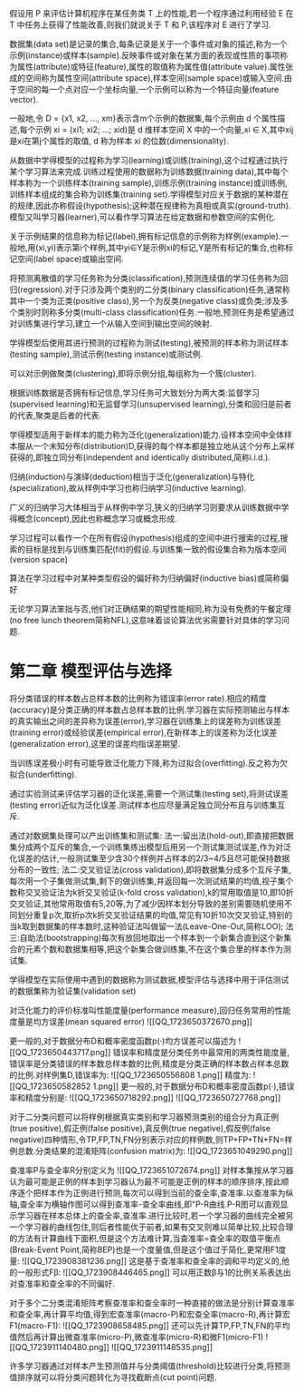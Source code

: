 假设用 P 来评估计算机程序在某任务类 T 上的性能,若一个程序通过利用经验 E 在 T 中任务上获得了性能改善,则我们就说关于 T 和 P,该程序对 E 进行了学习.

数据集(data set)是记录的集合,每条记录是关于一个事件或对象的描述,称为一个示例(instance)或样本(sample).反映事件或对象在某方面的表现或性质的事项称为属性(attribute)或特征(feature),属性的取值称为属性值(attribute value).属性张成的空间称为属性空间(attribute space),样本空间(sample space)或输入空间.由于空间的每一个点对应一个坐标向量,一个示例可以称为一个特征向量(feature vector).

一般地,令 D = {x1, x2, ..., xm}表示含m个示例的数据集,每个示例由 d 个属性描述,每个示例 xi = (xi1; xi2; ...; xid)是 d 维样本空间 X 中的一个向量,xi ∈ X,其中xij是xi在第j个属性的取值, d 称为样本 xi 的位数(dimensionality).

从数据中学得模型的过程称为学习(learning)或训练(training),这个过程通过执行某个学习算法来完成.训练过程使用的数据称为训练数据(training data),其中每个样本称为一个训练样本(training sample),训练示例(training instance)或训练例,训练样本组成的集合称为训练集(training set).学得模型对应关于数据的某种潜在的规律,因此亦称假设(hypothesis);这种潜在规律称为真相或真实(ground-truth).模型又叫学习器(learner),可以看作学习算法在给定数据和参数空间的实例化.

关于示例结果的信息称为标记(label),拥有标记信息的示例称为样例(example).一般地,用(xi,yi)表示第i个样例,其中yi∈Y是示例xi的标记,Y是所有标记的集合,也称标记空间(label space)或输出空间.

将预测离散值的学习任务称为分类(classification),预测连续值的学习任务称为回归(regression).对于只涉及两个类别的二分类(binary classification)任务,通常称其中一个类为正类(positive class),另一个为反类(negative class)或负类;涉及多个类别时则称多分类(multi-class classification)任务.一般地,预测任务是希望通过对训练集进行学习,建立一个从输入空间到输出空间的映射.

学得模型后使用其进行预测的过程称为测试(testing),被预测的样本称为测试样本(testing sample),测试示例(testing instance)或测试例.

可以对示例做聚类(clustering),即将示例分组,每组称为一个簇(cluster).

根据训练数据是否拥有标记信息,学习任务可大致划分为两大类:监督学习(supervised learning)和无监督学习(unsupervised learning),分类和回归是前者的代表,聚类是后者的代表.

学得模型适用于新样本的能力称为泛化(generalization)能力.设样本空间中全体样本服从一个未知分布(distribution)D,获得的每个样本都是独立地从这个分布上采样获得的,即独立同分布(independent and identically distributed,简称i.i.d.).

归纳(induction)与演绎(deduction)相当于泛化(generalization)与特化(specialization),故从样例中学习也称归纳学习(inductive learning).

广义的归纳学习大体相当于从样例中学习,狭义的归纳学习则要求从训练数据中学得概念(concept),因此也称概念学习或概念形成.

学习过程可以看作一个在所有假设(hypothesis)组成的空间中进行搜索的过程,搜索的目标是找到与训练集匹配(fit)的假设.与训练集一致的假设集合称为版本空间(version space)

算法在学习过程中对某种类型假设的偏好称为归纳偏好(inductive bias)或简称偏好

无论学习算法笨拙与否,他们对正确结果的期望性能相同,称为没有免费的午餐定理(no free lunch theorem简称NFL),这意味着谈论算法优劣需要针对具体的学习问题.

# 第二章 模型评估与选择

将分类错误的样本数占总样本数的比例称为错误率(error rate).相应的精度(accuracy)是分类正确的样本数占总样本数的比例.学习器在实际预测输出与样本的真实输出之间的差异称为误差(error),学习器在训练集上的误差称为训练误差(training error)或经验误差(empirical error),在新样本上的误差称为泛化误差(generalization error),这里的误差均指误差期望.

当训练误差极小时有可能导致泛化能力下降,称为过拟合(overfitting).反之称为欠拟合(underfitting).

通过实验测试来评估学习器的泛化误差,需要一个测试集(testing set),将测试误差(testing error)近似为泛化误差.测试样本也应尽量满足独立同分布且与训练集互斥.

通过对数据集处理可以产出训练集和测试集:
法一:留出法(hold-out),即直接把数据集分成两个互斥的集合,一个训练集练出模型后用另一个测试集测试误差,作为对泛化误差的估计,一般测试集至少含30个样例并占样本的2/3~4/5且尽可能保持数据分布的一致性;
法二:交叉验证法(cross validation),即将数据集分成多个互斥子集,每次用一个子集做测试集,剩下的做训练集,并返回每一次测试结果的均值,视子集个数称交叉验证法为k折交叉验证(k-fold cross validation),k的常用取值是10,即10折交叉验证,其他常用取值有5,20等,为了减少因样本划分导致的差别需要随机使用不同划分重复p次,取折p次k折交叉验证结果的均值,常见有10折10次交叉验证,特别的当k取到数据集的样本数时,这种验证法叫做留一法(Leave-One-Out,简称LOO);
法三:自助法(bootstrapping)每次有放回地取出一个样本到一个新集合直到这个新集合的元素个数和数据集相等,把这个新集合做训练集,不在这个集合里的样本作为测试集.

学得模型在实际使用中遇到的数据称为测试数据,模型评估与选择中用于评估测试的数据集称为验证集(validation set)

对泛化能力的评价标准叫性能度量(performance measure),回归任务常用的性能度量是均方误差(mean squared error)
![[QQ_1723650372670.png]]

更一般的,对于数据分布D和概率密度函数p(·)均方误差可以描述为
![[QQ_1723650443717.png]]
错误率和精度是分类任务中最常用的两类性能度量,错误率是分类错误的样本数总样本数的比例,精度是分类正确的样本数占样本总数的比例.对样例集D,错误率为:
![[QQ_1723650556808 1.png]]
精度为:
![[QQ_1723650582852 1.png]]
更一般的,对于数据分布D和概率密度函数p(·),错误率和精度分别是:
![[QQ_1723650718292.png]]
![[QQ_1723650727768.png]]

对于二分类问题可以将样例根据真实类别和学习器预测类别的组合分为真正例(true positive),假正例(false positive),真反例(true negative),假反例(false negative)四种情形,令TP,FP,TN,FN分别表示对应的样例数,则TP+FP+TN+FN=样例总数.分类结果的混淆矩阵(confusion matrix)为:
![[QQ_1723651049290.png]]

查准率P与查全率R分别定义为
![[QQ_1723651072674.png]]
对样本集按从学习器认为最可能是正例的样本到学习器认为最不可能是正例的样本的顺序排序,按此顺序逐个把样本作为正例进行预测,每次可以得到当前的查全率,查准率.以查准率为纵轴,查全率为横轴作图可以得到查准率-查全率曲线,即"P-R曲线.P-R图可以直观显示学习器在样本总体上的查全率,查准率.进行比较时,若一个学习器的曲线完全被另一个学习器的曲线包住,则后者性能优于前者,如果有交叉则难以简单比较,比较合理的方法有计算曲线下面积,但是这个方法难计算,当查准率=查全率的取值平衡点(Break-Event Point,简称BEP)也是一个度量值,但是这个值过于简化,更常用F1度量:
![[QQ_1723908381236.png]]
这是基于查准率和查全率的调和平均定义的,他的一般形式Fβ:
![[QQ_1723908446465.png]]
可以用正数β与1的比例关系表达出对查准率和查全率的不同偏好.

对于多个二分类混淆矩阵考察查准率和查全率时一种直接的做法是分别计算查准率和查全率,再计算平均值,得到宏查准率(macro-P)和宏查全率(macro-R),再计算宏F1(macro-F1):
![[QQ_1723908658485.png]]
还可以先计算TP,FP,TN,FN的平均值然后再计算出微查准率(micro-P),微查准率(micro-R)和微F1(micro-F1)
![[QQ_1723911140480.png]]
![[QQ_1723911148535.png]]

许多学习器通过对样本产生预测值并与分类阈值(threshold)比较进行分类,将预测值排序就可以将分类问题转化为寻找截断点(cut point)问题.